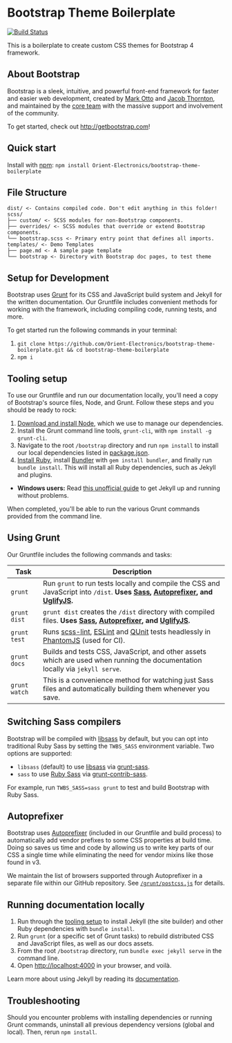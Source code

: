 # Bootstrap Theme Boilerplate

[![Build Status](https://travis-ci.org/Orient-Electronics/bootstrap-theme-boilerplate.svg)](https://travis-ci.org/Orient-Electronics/bootstrap-theme-boilerplate)

This is a boilerplate to create custom CSS themes for Bootstrap 4 framework.

## About Bootstrap
Bootstrap is a sleek, intuitive, and powerful front-end framework for faster and easier web development, created by [Mark Otto](https://twitter.com/mdo) and [Jacob Thornton](https://twitter.com/fat), and maintained by the [core team](https://github.com/orgs/twbs/people) with the massive support and involvement of the community.

To get started, check out <http://getbootstrap.com>!

## Quick start
Install with [npm](https://www.npmjs.com): `npm install Orient-Electronics/bootstrap-theme-boilerplate`

## File Structure

```
dist/ <- Contains compiled code. Don't edit anything in this folder!
scss/
├── custom/ <- SCSS modules for non-Bootstrap components.
├── overrides/ <- SCSS modules that override or extend Bootstrap components.
└── bootstrap.scss <- Primary entry point that defines all imports.
templates/ <- Demo Templates
├── page.md <- A sample page template
└── bootstrap <- Directory with Bootstrap doc pages, to test theme
```

## Setup for Development

Bootstrap uses [Grunt](http://gruntjs.com) for its CSS and JavaScript build system and Jekyll for the written documentation. Our Gruntfile includes convenient methods for working with the framework, including compiling code, running tests, and more.

To get started run the following commands in your terminal:

1. `git clone https://github.com/Orient-Electronics/bootstrap-theme-boilerplate.git && cd bootstrap-theme-boilerplate`
2. `npm i`


## Tooling setup

To use our Gruntfile and run our documentation locally, you'll need a copy of Bootstrap's source files, Node, and Grunt. Follow these steps and you should be ready to rock:

1. [Download and install Node](https://nodejs.org/download), which we use to manage our dependencies.
2. Install the Grunt command line tools, `grunt-cli`, with `npm install -g grunt-cli`.
3. Navigate to the root `/bootstrap` directory and run `npm install` to install our local dependencies listed in [package.json](https://github.com/twbs/bootstrap/blob/master/package.json).
4. [Install Ruby][install-ruby], install [Bundler][gembundler] with `gem install bundler`, and finally run `bundle install`. This will install all Ruby dependencies, such as Jekyll and plugins.
  - **Windows users:** Read [this unofficial guide](http://jekyll-windows.juthilo.com/) to get Jekyll up and running without problems.

When completed, you'll be able to run the various Grunt commands provided from the command line.

[install-ruby]: https://www.ruby-lang.org/en/documentation/installation/
[gembundler]: http://bundler.io/

## Using Grunt

Our Gruntfile includes the following commands and tasks:

| Task | Description |
| --- | --- |
| `grunt` | Run `grunt` to run tests locally and compile the CSS and JavaScript into `/dist`. **Uses [Sass](http://sass-lang.com/), [Autoprefixer][autoprefixer], and [UglifyJS](http://lisperator.net/uglifyjs/).** |
| `grunt dist` | `grunt dist` creates the `/dist` directory with compiled files. **Uses [Sass](http://sass-lang.com/), [Autoprefixer][autoprefixer], and [UglifyJS](http://lisperator.net/uglifyjs/).** |
| `grunt test` | Runs [scss-lint](https://github.com/brigade/scss-lint), [ESLint](http://eslint.org/) and [QUnit](http://qunitjs.com/) tests headlessly in [PhantomJS](http://phantomjs.org/) (used for CI). |
| `grunt docs` | Builds and tests CSS, JavaScript, and other assets which are used when running the documentation locally via `jekyll serve`. |
| `grunt watch` | This is a convenience method for watching just Sass files and automatically building them whenever you save. |

## Switching Sass compilers

Bootstrap will be compiled with [libsass][libsass] by default, but you can opt into traditional Ruby Sass by setting the `TWBS_SASS` environment variable. Two options are supported:

* `libsass` (default) to use [libsass][libsass] via [grunt-sass][grunt-sass].
* `sass` to use [Ruby Sass][ruby-sass] via [grunt-contrib-sass][grunt-contrib-sass].

For example, run `TWBS_SASS=sass grunt` to test and build Bootstrap with Ruby Sass.

## Autoprefixer

Bootstrap uses [Autoprefixer][autoprefixer] (included in our Gruntfile and build process) to automatically add vendor prefixes to some CSS properties at build time. Doing so saves us time and code by allowing us to write key parts of our CSS a single time while eliminating the need for vendor mixins like those found in v3.

We maintain the list of browsers supported through Autoprefixer in a separate file within our GitHub repository. See [`/grunt/postcss.js`](https://github.com/twbs/bootstrap/blob/master/grunt/postcss.js) for details.

## Running documentation locally

1. Run through the [tooling setup](https://github.com/twbs/bootstrap/blob/v4-dev/docs/getting-started/build-tools.md#tooling-setup) to install Jekyll (the site builder) and other Ruby dependencies with `bundle install`.
2. Run `grunt` (or a specific set of Grunt tasks) to rebuild distributed CSS and JavaScript files, as well as our docs assets.
3. From the root `/bootstrap` directory, run `bundle exec jekyll serve` in the command line.
4. Open <http://localhost:4000> in your browser, and voilà.

Learn more about using Jekyll by reading its [documentation](http://jekyllrb.com/docs/home/).

## Troubleshooting

Should you encounter problems with installing dependencies or running Grunt commands, uninstall all previous dependency versions (global and local). Then, rerun `npm install`.

[ruby-sass]: https://github.com/sass/sass
[grunt-contrib-sass]: https://github.com/gruntjs/grunt-contrib-sass
[libsass]: https://github.com/sass/libsass
[grunt-sass]: https://github.com/sindresorhus/grunt-sass
[autoprefixer]: https://github.com/postcss/autoprefixer

